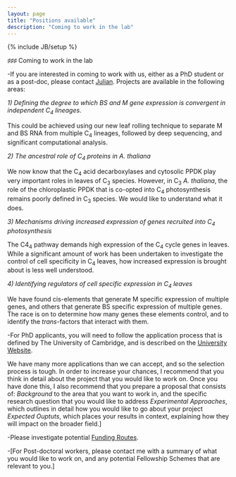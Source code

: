 ```yaml
---
layout: page
title: "Positions available"
description: "Coming to work in the lab"
---
```

{% include JB/setup %}

♯♯♯ Coming to work in the lab

-If you are interested in coming to work with us, either as a PhD student or as a post-doc, please contact [Julian](jmh65@cam.ac.uk). Projects are available in the following areas:

<i>1) Defining the degree to which BS and M gene expression is convergent in independent C<sub>4</sub>  lineages.</i>
<p>This could be achieved using our new leaf rolling technique to separate M and BS RNA from multiple C<sub>4</sub> lineages, followed by deep sequencing, and significant computational analysis. </p>

<i>2) The ancestral role of C<sub>4</sub> proteins in A. thaliana</i>
<p>We now know that the C<sub>4</sub> acid decarboxylases and cytosolic PPDK play very important roles in leaves of C<sub>3</sub> species. However, in C<sub>3</sub> <i>A. thaliana</i>, the role of the chloroplastic PPDK that is co-opted into C<sub>4</sub> photosynthesis remains poorly defined in C<sub>3</sub> species. We would like to understand what it does. </p>

<i>3) Mechanisms driving increased expression of genes recruited into C<sub>4</sub> photosynthesis</i>
<p>The C4<sub>4</sub> pathway demands high expression of the C<sub>4</sub> cycle genes in leaves. While a significant amount of work has been undertaken to investigate the control of cell specificity in C<sub>4</sub> leaves, how increased expression is brought about is less well understood. </p>

<i>4) Identifying regulators of cell specific expression in C<sub>4</sub> leaves</i>
<p>We have found cis-elements that generate M specific expression of multiple genes, and others that generate BS specific expression of multiple genes. The race is on to determine how many genes these elements control, and to identify the <i>trans</i>-factors that interact with them. </p>

-For PhD applicants, you will need to follow the application process that is defined by The University of Cambridge, and is described on the [University Website]( https://www.admin.cam.ac.uk/students/gradadmissions/prospec/).
<p>We have many more applications than we can accept, and so the selection process is tough. In order to increase your chances, I recommend that you think in detail about the project that you would like to 
work on. Once you have done this, I also recommend that you prepare a proposal that consists of:
<i>Background</i> to the area that you want to work in, and the specific research question that you would like to address
<i>Experimental Approaches</i>, which outlines in detail how you would like to go about your project
<i>Expected Ouptuts</i>, which places your results in context, explaining how they will impact on the broader field.] </p>

-Please investigate potential [Funding Routes]( https://www.admin.cam.ac.uk/students/gradadmissions/prospec/).


-[For Post-doctoral workers, please contact me with a summary of what you would like to work on, and any potential Fellowship Schemes that are relevant to you.]

